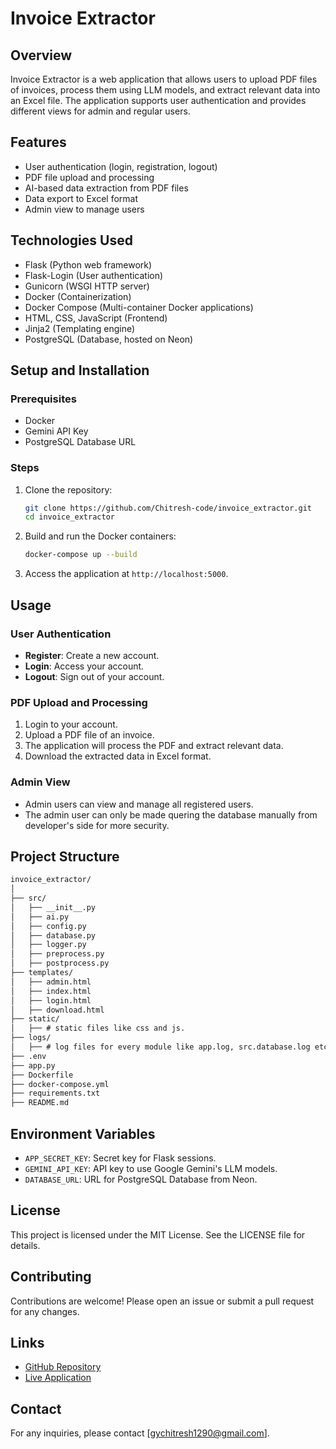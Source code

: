 # Invoice Extractor

## Overview
Invoice Extractor is a web application that allows users to upload PDF files of invoices, process them using LLM models, and extract relevant data into an Excel file. The application supports user authentication and provides different views for admin and regular users.

## Features
- User authentication (login, registration, logout)
- PDF file upload and processing
- AI-based data extraction from PDF files
- Data export to Excel format
- Admin view to manage users

## Technologies Used
- Flask (Python web framework)
- Flask-Login (User authentication)
- Gunicorn (WSGI HTTP server)
- Docker (Containerization)
- Docker Compose (Multi-container Docker applications)
- HTML, CSS, JavaScript (Frontend)
- Jinja2 (Templating engine)
- PostgreSQL (Database, hosted on Neon)

## Setup and Installation

### Prerequisites
- Docker
- Gemini API Key
- PostgreSQL Database URL

### Steps
1. Clone the repository:
    ```sh
    git clone https://github.com/Chitresh-code/invoice_extractor.git
    cd invoice_extractor
    ```

2. Build and run the Docker containers:
    ```sh
    docker-compose up --build
    ```

3. Access the application at `http://localhost:5000`.

## Usage

### User Authentication
- **Register**: Create a new account.
- **Login**: Access your account.
- **Logout**: Sign out of your account.

### PDF Upload and Processing
1. Login to your account.
2. Upload a PDF file of an invoice.
3. The application will process the PDF and extract relevant data.
4. Download the extracted data in Excel format.

### Admin View
- Admin users can view and manage all registered users.
- The admin user can only be made quering the database manually from developer's side for more security.

## Project Structure
```html
invoice_extractor/
│
├── src/
│   ├── __init__.py
│   ├── ai.py
│   ├── config.py
│   ├── database.py
│   ├── logger.py
│   ├── preprocess.py
│   ├── postprocess.py
├── templates/
│   ├── admin.html
│   ├── index.html
│   ├── login.html
│   ├── download.html
├── static/
│   ├── # static files like css and js.
├── logs/
│   ├── # log files for every module like app.log, src.database.log etc.
├── .env
├── app.py
├── Dockerfile
├── docker-compose.yml
├── requirements.txt
├── README.md
```

## Environment Variables
- `APP_SECRET_KEY`: Secret key for Flask sessions.
- `GEMINI_API_KEY`: API key to use Google Gemini's LLM models.
- `DATABASE_URL`: URL for PostgreSQL Database from Neon.

## License
This project is licensed under the MIT License. See the LICENSE file for details.

## Contributing
Contributions are welcome! Please open an issue or submit a pull request for any changes.

## Links
- [GitHub Repository](https://github.com/Chitresh-code/invoice_extractor)
- [Live Application](https://invoice-extractor-yh0m.onrender.com/)

## Contact
For any inquiries, please contact [gychitresh1290@gmail.com].